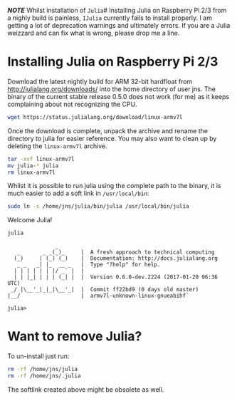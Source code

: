 ***NOTE*** Whilst installation of ```Julia```# Installing Julia on Raspberry Pi 2/3 from a nighly build is painless,  ```IJulia``` currently fails to install properly. I am getting a lot of deprecation warnings and ultimately errors. If you are a Julia weizzard and can fix what is wrong, please drop me a line.

# Installing Julia on Raspberry Pi 2/3
Download the latest nightly build for ARM 32-bit hardfloat from http://julialang.org/downloads/ into the home directory of user jns. The binary of the current stable release 0.5.0 does not work (for me) as it keeps complaining about not recognizing the CPU.

```bash
wget https://status.julialang.org/download/linux-armv7l
```

Once the download is complete, unpack the archive and rename the directory to julia for easier reference. You may also  want to clean up by deleting the ```linux-armv7l``` archive.

```bash
tar -xvf linux-armv7l
mv julia-* julia
rm linux-armv7l
```

Whilst it is possible to run julia using the complete path to the binary, it is much easier to add a soft link in ```/usr/local/bin```:

```bash
sudo ln -s /home/jns/julia/bin/julia /usr/local/bin/julia
```

Welcome Julia!

```bash
julia
```

```
               _
   _       _ _(_)_     |  A fresh approach to technical computing
  (_)     | (_) (_)    |  Documentation: http://docs.julialang.org
   _ _   _| |_  __ _   |  Type "?help" for help.
  | | | | | | |/ _` |  |
  | | |_| | | | (_| |  |  Version 0.6.0-dev.2224 (2017-01-20 06:36 UTC)
 _/ |\__'_|_|_|\__'_|  |  Commit ff22bd9 (0 days old master)
|__/                   |  armv7l-unknown-linux-gnueabihf` 

julia>
```

# Want to remove Julia?

To un-install just run:

```bash
rm -rf /home/jns/julia
rm -rf /home/jns/.julia
```

The softlink created above might be obsolete as well.
